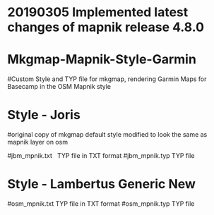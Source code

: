 # 20190305 Implemented latest changes of mapnik release 4.8.0

# Mkgmap-Mapnik-Style-Garmin
#Custom Style and TYP file for mkgmap, rendering Garmin Maps for Basecamp in the OSM Mapnik style
 
# Style - Joris
#original copy of mkgmap default style modified to look the same as mapnik layer on osm

#jbm_mpnik.txt   TYP file in TXT format
#jbm_mpnik.typ   TYP file

# Style - Lambertus Generic New
#osm_mpnik.txt   TYP file in TXT format
#osm_mpnik.typ   TYP file

